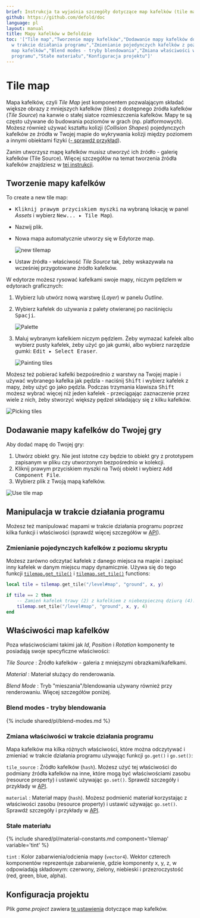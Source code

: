 ```yaml
---
brief: Instrukcja ta wyjaśnia szczegóły dotyczące map kafelków (tile maps) w Defoldzie.
github: https://github.com/defold/doc
language: pl
layout: manual
title: Mapy kafelków w Defoldzie
toc: '["Tile map","Tworzenie mapy kafelków","Dodawanie mapy kafelków do Twojej gry","Manipulacja
  w trakcie działania programu","Zmienianie pojedynczych kafelków z poziomu skryptu","Właściwości
  map kafelków","Blend modes - tryby blendowania","Zmiana właściwości w trakcie działania
  programu","Stałe materiału","Konfiguracja projektu"]'
---
```


# Tile map

Mapa kafelków, czyli *Tile Map* jest komponentem pozwalającym składać większe obrazy z mniejszych kafelków (tiles) z dostępnego źródła kafelków (*Tile Source*) na kanwie o stałej siatce rozmieszczenia kafelków. Mapy te są często używane do budowania poziomów w grach (np. platformowych). Możesz również używać kształtu kolizji (*Collision Shapes*) pojedynczych kafelków ze źródła w Twojej mapie do wykrywania kolizji między poziomem a innymi obiektami fizyki ([- sprawdź przykład](/examples/tilemap/collisions/)).

Zanim utworzysz mapę kafelków musisz utworzyć ich źródło - galerię kafelków (Tile Source). Więcej szczegółów na temat tworzenia źródła kafelków znajdziesz w [tej instrukcji](/pl/manuals/tilesource).

## Tworzenie mapy kafelków

To create a new tile map:

- <kbd>Kliknij prawym przyciskiem myszki</kbd> na wybraną lokację w panel *Assets* i wybierz <kbd>New... ▸ Tile Map</kbd>).
- Nazwij plik.
- Nowa mapa automatycznie utworzy się w Edytorze map.

  ![new tilemap](/manuals/images/tilemap/tilemap.png)

- Ustaw źródła - właściwość *Tile Source* tak, żeby wskazywała na wcześniej przygotowane źródło kafelków.

W edytorze możesz rysować kafelkami swoje mapy, niczym pędzlem w edytorach graficznych:

1. Wybierz lub utwórz nową warstwę (*Layer*) w panelu *Outline*.
2. Wybierz kafelek do używania z palety otwieranej po naciśnięciu <kbd>Spacji</kbd>.

   ![Palette](/manuals/images/tilemap/palette.png)

3. Maluj wybranym kafelkiem niczym pędzlem. Żeby wymazać kafelek albo wybierz pusty kafelek, żeby użyć go jak gumki, albo wybierz narzędzie gumki: <kbd>Edit ▸ Select Eraser</kbd>.

   ![Painting tiles](/manuals/images/tilemap/paint_tiles.png)

Możesz też pobierać kafelki bezpośrednio z warstwy na Twojej mapie i używać wybranego kafelka jak pędzla - naciśnij <kbd>Shift</kbd> i wybierz kafelek z mapy, żeby użyć go jako pędzla. Podczas trzymania klawisza <kbd>Shift</kbd> możesz wybrać więcej niż jeden kafelek - przeciągając zaznaczenie przez wiele z nich, żeby stworzyć większy pędzel składający się z kilku kafelków.

![Picking tiles](/manuals/images/tilemap/pick_tiles.png)

## Dodawanie mapy kafelków do Twojej gry

Aby dodać mapę do Twojej gry:

1. Utwórz obiekt gry. Nie jest istotne czy będzie to obiekt gry z prototypem zapisanym w pliku czy utworzonym bezpośrednio w kolekcji.
2. Kliknij prawym przyciskiem myszki na Twój obiekt i wybierz <kbd>Add Component File</kbd>.
3. Wybierz plik z Twoją mapą kafelków.

![Use tile map](/manuals/images/tilemap/use_tilemap.png)

## Manipulacja w trakcie działania programu

Możesz też manipulować mapami w trakcie działania programu poprzez kilka funkcji i właściwości (sprawdź więcej szczegółów w [API](/ref/tilemap/)).

### Zmienianie pojedynczych kafelków z poziomu skryptu

Możesz zarówno odczytać kafelek z danego miejsca na mapie i zapisać inny kafelek w danym miejscu mapy dynamicznie. Używa się do tego funkcji [`tilemap.get_tile()`](/ref/tilemap/#tilemap.get_tile) i [`tilemap.set_tile()`](/ref/tilemap/#tilemap.set_tile) functions:

```lua
local tile = tilemap.get_tile("/level#map", "ground", x, y)

if tile == 2 then
    -- Zamień kafelek trawy (2) z kafelkiem z niebezpieczną dziurą (4).
    tilemap.set_tile("/level#map", "ground", x, y, 4)
end
```

## Właściwości map kafelków

Poza właściwościami takimi jak *Id*, *Position* i *Rotation* komponenty te posiadają swoje specyficzne właściwości:

*Tile Source*
: Źródło kafelków - galeria z mniejszymi obrazkami/kafelkami.

*Material*
: Materiał służący do renderowania.

*Blend Mode*
: Tryb "mieszania"/blendowania używany również przy renderowaniu. Więcej szczegółów poniżej.

### Blend modes - tryby blendowania
{% include shared/pl/blend-modes.md %}

### Zmiana właściwości w trakcie działania programu

Mapa kafelków ma kilka różnych właściwości, które można odczytywać i zmieniać w trakcie działania programu używając funkcji `go.get()` i `go.set()`:

`tile_source`
: Źródło kafelków (`hash`). Możesz użyć tej właściwości do podmiany źródła kafelków na inne, które mogą być właściwościami zasobu (resource property) i ustawić używając `go.set()`. Sprawdź szczegóły i przykłady w [API](/ref/tilemap/#tile_source).

`material`
: Materiał mapy (`hash`). Możesz podmienić materiał korzystając z właściwości zasobu (resource property) i ustawić używając `go.set()`. Sprawdź szczegóły i przykłady w [API](/ref/tilemap/#material).

### Stałe materiału

{% include shared/pl/material-constants.md component='tilemap' variable='tint' %}

`tint`
: Kolor zabarwienia/odcienia mapy (`vector4`). Wektor czterech komponentów reprezentuje zabarwienie, gdzie komponenty x, y, z, w odpowiadają składowym: czerwony, zielony, niebieski i przezroczystość (red, green, blue, alpha).

## Konfiguracja projektu

Plik *game.project* zawiera [te ustawienia](/pl/manuals/project-settings#tilemap) dotyczące map kafelków.